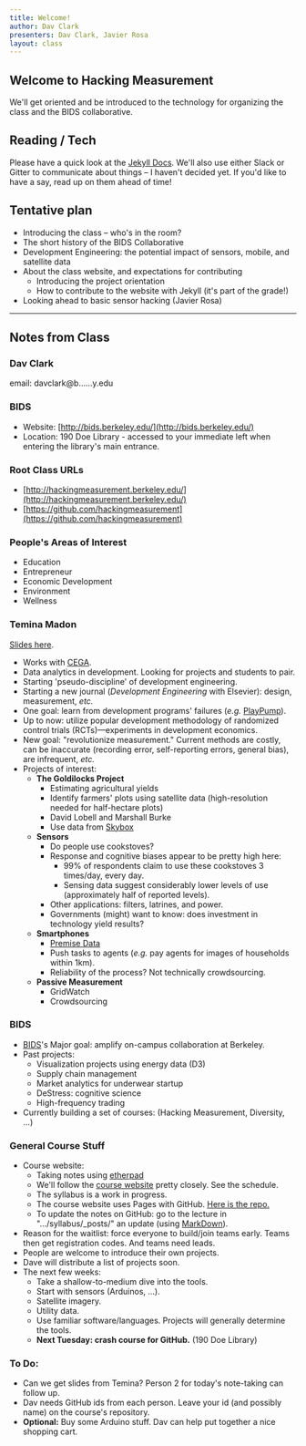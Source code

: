 ```yaml
---
title: Welcome!
author: Dav Clark
presenters: Dav Clark, Javier Rosa
layout: class
---
```


## Welcome to Hacking Measurement

We'll get oriented and be introduced to the technology for organizing the class
and the BIDS collaborative.

## Reading / Tech

Please have a quick look at the [Jekyll Docs](http://jekyllrb.com/docs/home/).
We'll also use either Slack or Gitter to communicate about things – I haven't decided
yet. If you'd like to have a say, read up on them ahead of time!

## Tentative plan

 - Introducing the class – who's in the room?
 - The short history of the BIDS Collaborative
 - Development Engineering: the potential impact of sensors, mobile, and
   satellite data
 - About the class website, and expectations for contributing
    - Introducing the project orientation
    - How to contribute to the website with Jekyll (it's part of the grade!)
 - Looking ahead to basic sensor hacking (Javier Rosa)

----

## Notes from Class

### Dav Clark

email: davclark@b......y.edu

### BIDS 

- Website: [http://bids.berkeley.edu/](http://bids.berkeley.edu/)
- Location: 190 Doe Library - accessed to your immediate left when entering the library's main entrance.

### Root Class URLs

- [http://hackingmeasurement.berkeley.edu/](http://hackingmeasurement.berkeley.edu/)
- [https://github.com/hackingmeasurement](https://github.com/hackingmeasurement)

### People's Areas of Interest

- Education
- Entrepreneur
- Economic Development
- Environment
- Wellness

### Temina Madon 

[Slides here](/syllabus/presenter-materials/day1-HMClass-Madon.pdf).

- Works with [CEGA](http://cega.berkeley.edu/).
- Data analytics in development. Looking for projects and students to pair.
- Starting 'pseudo-discipline' of development engineering.
- Starting a new journal (*Development Engineering* with Elsevier): design, measurement, *etc.*
- One goal: learn from development programs' failures (*e.g.* [PlayPump](https://en.wikipedia.org/wiki/Roundabout_PlayPump)).
- Up to now: utilize popular development methodology of randomized control trials (RCTs)—experiments in development economics.
- New goal: "revolutionize measurement." Current methods are costly, can be inaccurate (recording error, self-reporting errors, general bias), are infrequent, *etc.*
- Projects of interest:
    - **The Goldilocks Project**
        - Estimating agricultural yields
        - Identify farmers' plots using satellite data (high-resolution needed for half-hectare plots)
        - David Lobell and Marshall Burke
        - Use data from [Skybox](http://www.skyboximaging.com)
    - **Sensors**
        - Do people use cookstoves?
        - Response and cognitive biases appear to be pretty high here: 
            - 99% of respondents claim to use these cookstoves 3 times/day, every day.
            - Sensing data suggest considerably lower levels of use (approximately half of reported levels).
        - Other applications: filters, latrines, and power.
        - Governments (might) want to know: does investment in technology yield results?
    - **Smartphones**
        - [Premise Data](https://www.premise.com)
        - Push tasks to agents (*e.g.* pay agents for images of households within 1km).
        - Reliability of the process? Not technically crowdsourcing.    
    - **Passive Measurement**
        - GridWatch
        - Crowdsourcing

### BIDS

- [BIDS](http://bids.berkeley.edu)'s Major goal: amplify on-campus collaboration at Berkeley.
- Past projects:
    - Visualization projects using energy data (D3)
    - Supply chain management
    - Market analytics for underwear startup
    - DeStress: cognitive science
    - High-frequency trading
- Currently building a set of courses: (Hacking Measurement, Diversity, ...)

### General Course Stuff

- Course website:
    - Taking notes using [etherpad](http://www.etherpad.mozilla.org)
    - We'll follow the [course website](http://hackingmeasurement.berkeley.edu/syllabus/) pretty closely. See the schedule.
    - The syllabus is a work in progress.
    - The course website uses Pages with GitHub. [Here is the repo.](https://github.com/hackingmeasurement/hackingmeasurement.github.io)
    - To update the notes on GitHub: go to the lecture in ".../syllabus/_posts/" an update (using [MarkDown](https://help.github.com/articles/markdown-basics/)).
- Reason for the waitlist: force everyone to build/join teams early. Teams then get registration codes. And teams need leads.
- People are welcome to introduce their own projects. 
- Dave will distribute a list of projects soon.
- The next few weeks:
    - Take a shallow-to-medium dive into the tools.
    - Start with sensors (Arduinos, ...).
    - Satellite imagery.
    - Utility data.
    - Use familiar software/languages. Projects will generally determine the tools.
    - **Next Tuesday: crash course for GitHub.** (190 Doe Library)

### To Do:

- Can we get slides from Temina? Person 2 for today's note-taking can follow up.
- Dav needs GitHub ids from each person. Leave your id (and possibly name) on the course's repository.
- **Optional:** Buy some Arduino stuff. Dav can help put together a nice shopping cart.




